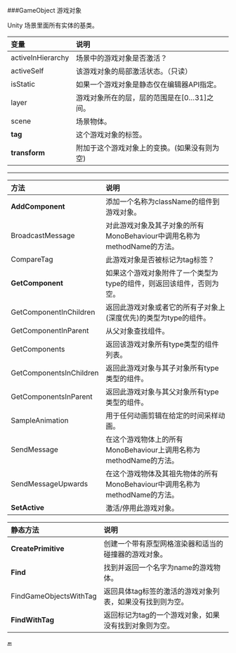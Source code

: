 ###GameObject 游戏对象

Unity 场景里面所有实体的基类。

|变量|说明|
|:--|:--|
|activeInHierarchy|场景中的游戏对象是否激活？|
|activeSelf|该游戏对象的局部激活状态。（只读）|
|isStatic|如果一个游戏对象是静态仅在编辑器API指定。|
|layer|游戏对象所在的层，层的范围是在[0…31]之间。|
|scene|场景物体。|
|**tag**|这个游戏对象的标签。|
|**transform**|附加于这个游戏对象上的变换。(如果没有则为空)|

---

|方法|说明|
|:--|:--|
|**AddComponent**|添加一个名称为className的组件到游戏对象。|
|BroadcastMessage|对此游戏对象及其子对象的所有MonoBehaviour中调用名称为methodName的方法。|
|CompareTag|此游戏对象是否被标记为tag标签？|
|**GetComponent**|如果这个游戏对象附件了一个类型为type的组件，则返回该组件，否则为空。|
|GetComponentInChildren|返回此游戏对象或者它的所有子对象上(深度优先)的类型为type的组件。|
|GetComponentInParent|从父对象查找组件。|
|GetComponents|返回该游戏对象所有type类型的组件列表。|
|GetComponentsInChildren|返回此游戏对象与其子对象所有type类型的组件。|
|GetComponentsInParent|返回此游戏对象与其父对象所有type类型的组件。|
|SampleAnimation|用于任何动画剪辑在给定的时间采样动画。|
|SendMessage|在这个游戏物体上的所有MonoBehaviour上调用名称为methodName的方法。|
|SendMessageUpwards|在这个游戏物体及其祖先物体的所有MonoBehaviour中调用名称为methodName的方法。|
|**SetActive**|激活/停用此游戏对象。|

|静态方法|说明|
|:--|:--|
|**CreatePrimitive**|创建一个带有原型网格渲染器和适当的碰撞器的游戏对象。|
|**Find**|找到并返回一个名字为name的游戏物体。|
|FindGameObjectsWithTag|返回具体tag标签的激活的游戏对象列表，如果没有找到则为空。|
|**FindWithTag**|返回标记为tag的一个游戏对象，如果没有找到对象则为空。|


🔚




